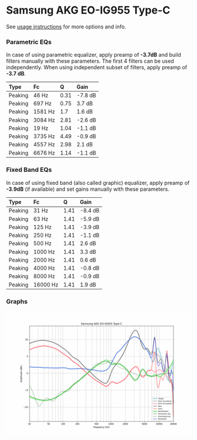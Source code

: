 # Samsung AKG EO-IG955 Type-C
See [usage instructions](https://github.com/jaakkopasanen/AutoEq#usage) for more options and info.

### Parametric EQs
In case of using parametric equalizer, apply preamp of **-3.7dB** and build filters manually
with these parameters. The first 4 filters can be used independently.
When using independent subset of filters, apply preamp of **-3.7 dB**.

| Type    | Fc      |    Q | Gain    |
|:--------|:--------|:-----|:--------|
| Peaking | 46 Hz   | 0.31 | -7.8 dB |
| Peaking | 697 Hz  | 0.75 | 3.7 dB  |
| Peaking | 1581 Hz | 1.7  | 1.6 dB  |
| Peaking | 3084 Hz | 2.81 | -2.6 dB |
| Peaking | 19 Hz   | 1.04 | -1.1 dB |
| Peaking | 3735 Hz | 4.49 | -0.9 dB |
| Peaking | 4557 Hz | 2.98 | 2.1 dB  |
| Peaking | 6676 Hz | 1.14 | -1.1 dB |

### Fixed Band EQs
In case of using fixed band (also called graphic) equalizer, apply preamp of **-3.9dB**
(if available) and set gains manually with these parameters.

| Type    | Fc       |    Q | Gain    |
|:--------|:---------|:-----|:--------|
| Peaking | 31 Hz    | 1.41 | -8.4 dB |
| Peaking | 63 Hz    | 1.41 | -5.9 dB |
| Peaking | 125 Hz   | 1.41 | -3.9 dB |
| Peaking | 250 Hz   | 1.41 | -1.1 dB |
| Peaking | 500 Hz   | 1.41 | 2.6 dB  |
| Peaking | 1000 Hz  | 1.41 | 3.3 dB  |
| Peaking | 2000 Hz  | 1.41 | 0.6 dB  |
| Peaking | 4000 Hz  | 1.41 | -0.8 dB |
| Peaking | 8000 Hz  | 1.41 | -0.9 dB |
| Peaking | 16000 Hz | 1.41 | 1.9 dB  |

### Graphs
![](./Samsung%20AKG%20EO-IG955%20Type-C.png)